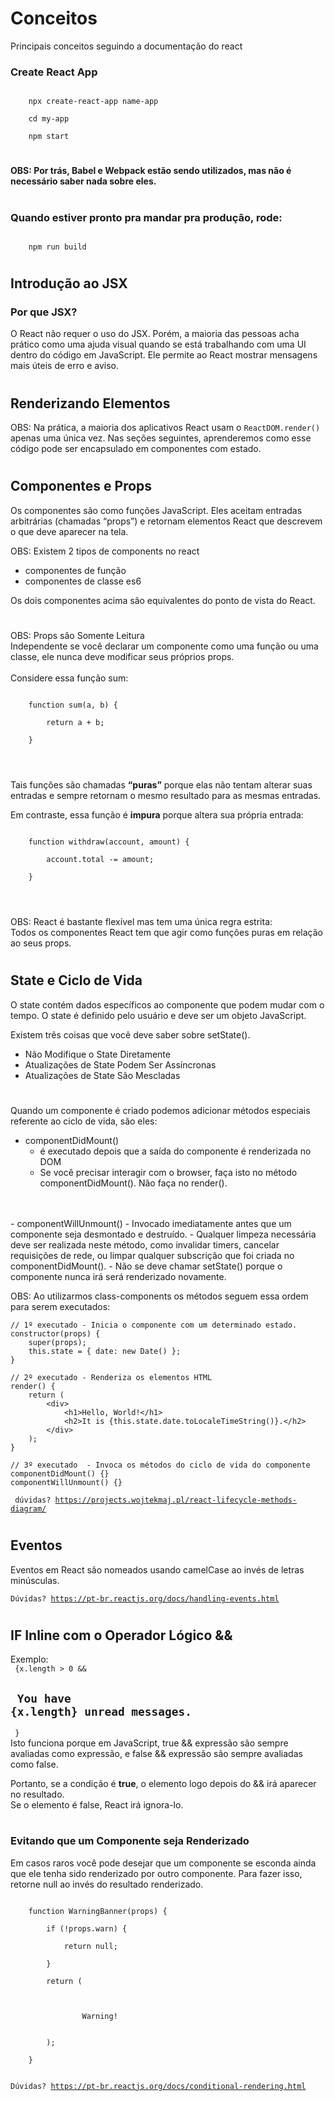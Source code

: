 # Conceitos
Principais conceitos seguindo a documentação do react


### Create React App 

<code>
    npx create-react-app name-app <br>
    cd my-app <br>
    npm start
</code>

#
#### OBS: Por trás, Babel e Webpack estão sendo utilizados, mas não é necessário saber nada sobre eles.
#
### Quando estiver pronto pra mandar pra produção, rode: <br>
<code>
    npm run build 
</code>

#
## Introdução ao JSX
### Por que JSX? 

O React não requer o uso do JSX. Porém, a maioria das pessoas acha prático como uma ajuda visual quando se está trabalhando com uma UI dentro do código em JavaScript. Ele permite ao React mostrar mensagens mais úteis de erro e aviso.

#
## Renderizando Elementos

OBS: Na prática, a maioria dos aplicativos React usam o 
<code>ReactDOM.render()</code> apenas uma única vez. Nas seções seguintes, aprenderemos como esse código pode ser encapsulado em componentes com estado.


# 
## Componentes e Props
Os componentes são como funções JavaScript. Eles aceitam entradas arbitrárias (chamadas “props”) e retornam elementos React que descrevem o que deve aparecer na tela.

OBS: Existem 2 tipos de components no react
- componentes de função
- componentes de classe es6

Os dois componentes acima são equivalentes do ponto de vista do React.
#
OBS: Props são Somente Leitura <br>
Independente se você declarar um componente como uma função ou uma classe, ele nunca deve modificar seus próprios props.<br><br> Considere essa função sum:

<code>
    function sum(a, b) { <br>
        return a + b; <br>
    }
</code>
<br>

#
Tais funções são chamadas <b>“puras”</b> porque elas não tentam alterar suas entradas e sempre retornam o mesmo resultado para as mesmas entradas.

Em contraste, essa função é <b>impura</b> porque altera sua própria entrada:

<code>
    function withdraw(account, amount) {<br>
        account.total -= amount;<br>
    }
</code>
<br>

#

OBS: React é bastante flexível mas tem uma única regra estrita: <br>
Todos os componentes React tem que agir como funções puras em relação ao seus props.

#

## State e Ciclo de Vida
O state contém dados específicos ao componente que podem mudar com o tempo. O state é definido pelo usuário e deve ser um objeto JavaScript.

Existem três coisas que você deve saber sobre setState().
<ul>
<li>Não Modifique o State Diretamente </li>
<li>Atualizações de State Podem Ser Assíncronas </li>
<li>Atualizações de State São Mescladas  </li>
</ul>

#
Quando um componente é criado podemos adicionar métodos especiais referente ao ciclo de vida, são eles:

  - componentDidMount() 
    - é executado depois que a saída do componente é renderizada no DOM
    - Se você precisar interagir com o browser, faça isto no método componentDidMount(). Não faça no render().
  <br>
  <br>
  - componentWillUnmount()
    - Invocado imediatamente antes que um componente seja desmontado e destruído.
    - Qualquer limpeza necessária deve ser realizada neste método, como invalidar timers, cancelar requisições de rede, ou limpar qualquer subscrição que foi criada no componentDidMount().
    - Não se deve chamar setState() porque o componente nunca irá será renderizado novamente.


OBS: Ao utilizarmos class-components os métodos seguem essa ordem para serem executados:
    
    // 1º executado - Inicia o componente com um determinado estado.
    constructor(props) {
        super(props);
        this.state = { date: new Date() };
    }

    // 2º executado - Renderiza os elementos HTML
    render() {
        return (
            <div>
                <h1>Hello, World!</h1>
                <h2>It is {this.state.date.toLocaleTimeString()}.</h2>
            </div>
        );
    }

    // 3º executado  - Invoca os métodos do ciclo de vida do componente 
    componentDidMount() {}
    componentWillUnmount() {}

<code> dúvidas?
https://projects.wojtekmaj.pl/react-lifecycle-methods-diagram/ 
</code>

#

## Eventos
Eventos em React são nomeados usando camelCase ao invés de letras minúsculas.

<code>Dúvidas? 
https://pt-br.reactjs.org/docs/handling-events.html
</code>

#
## IF Inline com o Operador Lógico  &&
Exemplo:<br>
<code>
    {x.length > 0 &&
        <h2>
            You have {x.length} unread messages.
        </h2>
    }
</code>
<br>
Isto funciona porque em JavaScript, true && expressão são sempre avaliadas como expressão, e false && expressão são sempre avaliadas como false.

Portanto, se a condição é <b>true</b>, o elemento logo depois do && irá aparecer no resultado.<br> Se o elemento é false, React irá ignora-lo.
#

### Evitando que um Componente seja Renderizado 
Em casos raros você pode desejar que um componente se esconda ainda que ele tenha sido renderizado por outro componente. Para fazer isso, retorne null ao invés do resultado renderizado.

<code>
    function WarningBanner(props) {<br>
        if (!props.warn) { <br>   
            return null; <br> 
        } <br>
        return ( <br>
            <div className="warning">
                Warning!
            </div>
        );<br>
    }<br>
</code>

<code>Dúvidas?
https://pt-br.reactjs.org/docs/conditional-rendering.html
</code>